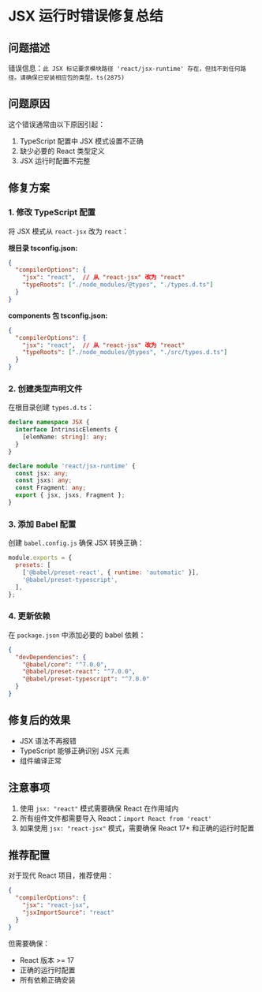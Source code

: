 # JSX 运行时错误修复总结

## 问题描述

错误信息：`此 JSX 标记要求模块路径 'react/jsx-runtime' 存在，但找不到任何路径。请确保已安装相应包的类型。ts(2875)`

## 问题原因

这个错误通常由以下原因引起：

1. TypeScript 配置中 JSX 模式设置不正确
2. 缺少必要的 React 类型定义
3. JSX 运行时配置不完整

## 修复方案

### 1. 修改 TypeScript 配置

将 JSX 模式从 `react-jsx` 改为 `react`：

**根目录 tsconfig.json:**

```json
{
  "compilerOptions": {
    "jsx": "react",  // 从 "react-jsx" 改为 "react"
    "typeRoots": ["./node_modules/@types", "./types.d.ts"]
  }
}
```

**components 包 tsconfig.json:**

```json
{
  "compilerOptions": {
    "jsx": "react",  // 从 "react-jsx" 改为 "react"
    "typeRoots": ["./node_modules/@types", "./src/types.d.ts"]
  }
}
```

### 2. 创建类型声明文件

在根目录创建 `types.d.ts`：

```typescript
declare namespace JSX {
  interface IntrinsicElements {
    [elemName: string]: any;
  }
}

declare module 'react/jsx-runtime' {
  const jsx: any;
  const jsxs: any;
  const Fragment: any;
  export { jsx, jsxs, Fragment };
}
```

### 3. 添加 Babel 配置

创建 `babel.config.js` 确保 JSX 转换正确：

```javascript
module.exports = {
  presets: [
    ['@babel/preset-react', { runtime: 'automatic' }],
    '@babel/preset-typescript',
  ],
};
```

### 4. 更新依赖

在 `package.json` 中添加必要的 babel 依赖：

```json
{
  "devDependencies": {
    "@babel/core": "^7.0.0",
    "@babel/preset-react": "^7.0.0",
    "@babel/preset-typescript": "^7.0.0"
  }
}
```

## 修复后的效果

- JSX 语法不再报错
- TypeScript 能够正确识别 JSX 元素
- 组件编译正常

## 注意事项

1. 使用 `jsx: "react"` 模式需要确保 React 在作用域内
2. 所有组件文件都需要导入 React：`import React from 'react'`
3. 如果使用 `jsx: "react-jsx"` 模式，需要确保 React 17+ 和正确的运行时配置

## 推荐配置

对于现代 React 项目，推荐使用：

```json
{
  "compilerOptions": {
    "jsx": "react-jsx",
    "jsxImportSource": "react"
  }
}
```

但需要确保：

- React 版本 >= 17
- 正确的运行时配置
- 所有依赖正确安装
